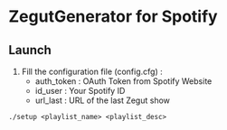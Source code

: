# ZegutGenerator for Spotify

## Launch

1) Fill the configuration file (config.cfg) :
    - auth_token : OAuth Token from Spotify Website
    - id_user : Your Spotify ID
    - url_last : URL of the last Zegut show

  `./setup <playlist_name> <playlist_desc>`
